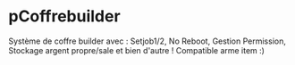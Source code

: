 # pCoffrebuilder
Système de coffre builder avec : Setjob1/2, No Reboot, Gestion Permission, Stockage argent propre/sale et bien d'autre ! Compatible arme item :)
